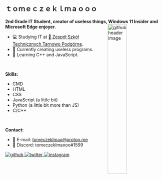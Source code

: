 <!---
tomeczeklmaodev/tomeczeklmaodev is a ✨ special ✨ repository because its `README.md` (this file) appears on your GitHub profile.
You can click the Preview link to take a look at your changes.
--->
<h2 style="display:block">ｔｏｍｅｃｚｅｋｌｍａｏｏｏ</h2>
<b>2nd Grade IT Student, creator of useless things, Windows 11 Insider and <span title="Yes, I use Microsoft Edge.">Microsoft Edge</span> enjoyer.</b>
<!---
<img width="30%" align="right" alt="github header image" src="https://user-images.githubusercontent.com/82512805/206475907-95d9d74d-a4c5-46e3-9966-e35d23777f58.png">
--->
<img title="this is literally me when programming" width="35%" align="right" alt="github header image" src="https://user-images.githubusercontent.com/82512805/213781818-be32c14c-9a44-4043-9595-987d10bcada1.jpg">

<p>
  
  - :computer: Studying IT at <a href="https://zst-tp.pl/">&#128279; Zespół Szkół Technicznych Tarnowo Podgórne</a>.
  - :floppy_disk: Currently creating useless programs.
  - :book: Learning C++ and JavaScript.
</p>
<br>

<b>Skills:</b>
  - CMD
  - HTML
  - CSS
  - JavaScript (a little bit)
  - Python (a little bit more than JS)
  - C/C++
<br>

<b>Contact:</b>
  - :email: E-mail: tomeczeklmao@proton.me
  - :speech_balloon: Discord: tomeczeklmaooo#1599

<div align="left">
<a href="https://github.com/tomeczeklmaooo" target="_blank">
<img src=https://img.shields.io/badge/github-%2324292e.svg?&style=for-the-badge&logo=github&logoColor=white alt=github style="margin-bottom: 5px;" />
</a>
<a href="https://twitter.com/tomeczeklmaooo" target="_blank">
<img src=https://img.shields.io/badge/twitter-%2300acee.svg?&style=for-the-badge&logo=twitter&logoColor=white alt=twitter style="margin-bottom: 5px;" />
</a>
<a href="https://instagram.com/tomeczeklmao" target="_blank">
<img src=https://img.shields.io/badge/instagram-%23000000.svg?&style=for-the-badge&logo=instagram&logoColor=white alt=instagram style="margin-bottom: 5px;" />
</a>  
</div>
